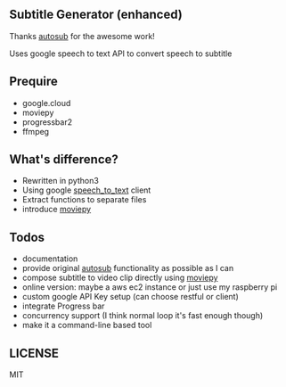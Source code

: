 ## Subtitle Generator (enhanced)

Thanks [autosub](https://github.com/agermanidis/autosub) for the awesome work!

Uses google speech to text API to convert speech to subtitle

## Prequire

- google.cloud
- moviepy
- progressbar2
- ffmpeg

## What's difference?

- Rewritten in python3
- Using google [speech_to_text](https://cloud.google.com/speech-to-text/docs) client
- Extract functions to separate files
- introduce [moviepy](https://pypi.org/project/moviepy)

## Todos

- documentation
- provide original [autosub](https://github.com/agermanidis/autosub) functionality as possible as I can
- compose subtitle to video clip directly using [moviepy](https://pypi.org/project/moviepy)
- online version: maybe a aws ec2 instance or just use my raspberry pi
- custom google API Key setup (can choose restful or client)
- integrate Progress bar
- concurrency support (I think normal loop it's fast enough though)
- make it a command-line based tool

## LICENSE

MIT
